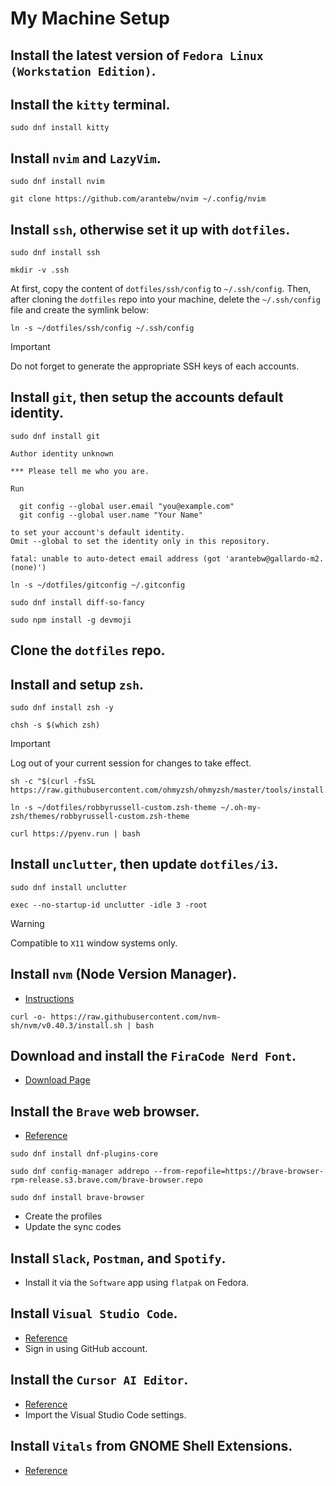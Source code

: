# My Machine Setup

## Install the latest version of `Fedora Linux (Workstation Edition)`.

## Install the `kitty` terminal.

```console
sudo dnf install kitty
```

## Install `nvim` and `LazyVim`.

```console
sudo dnf install nvim
```

```console
git clone https://github.com/arantebw/nvim ~/.config/nvim
```

## Install `ssh`, otherwise set it up with `dotfiles`.

```console
sudo dnf install ssh
```

```console
mkdir -v .ssh
```

At first, copy the content of `dotfiles/ssh/config` to `~/.ssh/config`. Then, after cloning the `dotfiles` repo into your machine, delete the `~/.ssh/config` file and create the symlink below:

```console
ln -s ~/dotfiles/ssh/config ~/.ssh/config
```

> [!IMPORTANT]
> Do not forget to generate the appropriate SSH keys of each accounts.

## Install `git`, then setup the accounts default identity.

```console
sudo dnf install git
```

```text
Author identity unknown

*** Please tell me who you are.

Run

  git config --global user.email "you@example.com"
  git config --global user.name "Your Name"

to set your account's default identity.
Omit --global to set the identity only in this repository.

fatal: unable to auto-detect email address (got 'arantebw@gallardo-m2.(none)')
```

```console
ln -s ~/dotfiles/gitconfig ~/.gitconfig
```

```console
sudo dnf install diff-so-fancy
```

```console
sudo npm install -g devmoji
```

## Clone the `dotfiles` repo.

## Install and setup `zsh`.

```console
sudo dnf install zsh -y
```

```console
chsh -s $(which zsh)
```

> [!IMPORTANT]
> Log out of your current session for changes to take effect.

```console
sh -c "$(curl -fsSL https://raw.githubusercontent.com/ohmyzsh/ohmyzsh/master/tools/install.sh)"
```

```console
ln -s ~/dotfiles/robbyrussell-custom.zsh-theme ~/.oh-my-zsh/themes/robbyrussell-custom.zsh-theme
```

```console
curl https://pyenv.run | bash
```

## Install `unclutter`, then update `dotfiles/i3`.

```console
sudo dnf install unclutter
```

```text
exec --no-startup-id unclutter -idle 3 -root
```

> [!WARNING]
> Compatible to `X11` window systems only.

## Install `nvm` (Node Version Manager).

- [Instructions](https://github.com/nvm-sh/nvm?tab=readme-ov-file#installing-and-updating)

```console
curl -o- https://raw.githubusercontent.com/nvm-sh/nvm/v0.40.3/install.sh | bash
```

## Download and install the `FiraCode Nerd Font`.

- [Download Page](https://www.nerdfonts.com/font-downloads)

## Install the `Brave` web browser.

- [Reference](https://brave.com/linux/#fedora-41-dnf5)

```console
sudo dnf install dnf-plugins-core
```

```console
sudo dnf config-manager addrepo --from-repofile=https://brave-browser-rpm-release.s3.brave.com/brave-browser.repo
```

```console
sudo dnf install brave-browser
```

- Create the profiles
- Update the sync codes

## Install `Slack`, `Postman`, and `Spotify`.

- Install it via the `Software` app using `flatpak` on Fedora.

## Install `Visual Studio Code`.

- [Reference](https://code.visualstudio.com/docs/setup/linux#_rhel-fedora-and-centos-based-distributions)
- Sign in using GitHub account.

## Install the `Cursor AI Editor`.

- [Reference](https://chatgpt.com/share/68450e1f-d874-8008-946c-ea20ee10452d)
- Import the Visual Studio Code settings.

## Install `Vitals` from GNOME Shell Extensions.

- [Reference](https://extensions.gnome.org/extension/1460/vitals/)
